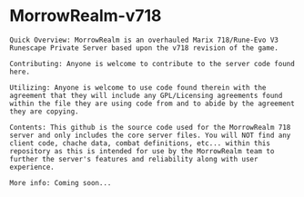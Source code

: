 # MorrowRealm-v718

	Quick Overview: MorrowRealm is an overhauled Marix 718/Rune-Evo V3 Runescape Private Server based upon the v718 revision of the game.

	Contributing: Anyone is welcome to contribute to the server code found here.

	Utilizing: Anyone is welcome to use code found therein with the agreement that they will include any GPL/Licensing agreements found within the file they are using code from and to abide by the agreement they are copying.

	Contents: This github is the source code used for the MorrowRealm 718 server and only includes the core server files. You will NOT find any client code, chache data, combat definitions, etc... within this repository as this is intended for use by the MorrowRealm team to further the server's features and reliability along with user experience.

	More info: Coming soon...